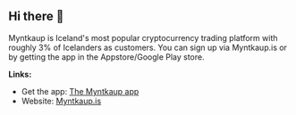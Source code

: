 ## Hi there 👋

Myntkaup is Iceland's most popular cryptocurrency trading platform with roughly 3% of Icelanders as customers. You can sign up via Myntkaup.is or by getting the app in the Appstore/Google Play store.

**Links:**

- Get the app: [The Myntkaup app](https://hjalp.myntkaup.is/article/17-saektu-myntkaup-appid)
- Website: [Myntkaup.is](https://myntkaup.is)

<!--

**Here are some ideas to get you started:**

🙋‍♀️ A short introduction - what is your organization all about?
🌈 Contribution guidelines - how can the community get involved?
👩‍💻 Useful resources - where can the community find your docs? Is there anything else the community should know?
🍿 Fun facts - what does your team eat for breakfast?
🧙 Remember, you can do mighty things with the power of [Markdown](https://docs.github.com/github/writing-on-github/getting-started-with-writing-and-formatting-on-github/basic-writing-and-formatting-syntax)
-->
